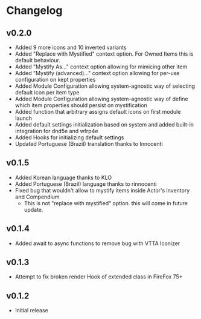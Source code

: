 # Changelog

## v0.2.0
* Added 9 more icons and 10 inverted variants
* Added "Replace with Mystified" context option. For Owned Items this is default behaviour.
* Added "Mystify As…" context option allowing for mimicing other item
* Added "Mystify (advanced)…" context option allowing for per-use configuration on kept properties
* Added Module Configuration allowing system-agnostic way of selecting default icon per item type
* Added Module Configuration allowing system-agnostic way of define which item properties should persist on mystification
* Added function that arbitrary assigns default icons on first module launch
* Added default settings initialization based on system and added built-in integration for dnd5e and wfrp4e
* Added Hooks for initializing default settings
* Updated Portuguese (Brazil) translation thanks to Innocenti

## v0.1.5
* Added Korean language thanks to KLO
* Added Portuguese (Brazil) language thanks to rinnocenti
* Fixed bug that wouldn't allow to mystify items inside Actor's inventory and Compendium
  * This is not "replace with mystified" option. this will come in future update. 


## v0.1.4
* Added await to async functions to remove bug with VTTA Iconizer

## v0.1.3
* Attempt to fix broken render Hook of extended class in FireFox 75+

## v0.1.2
* Initial release

